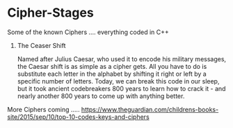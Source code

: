 # Cipher-Stages
Some of the known Ciphers .... everything coded in C++

1) The Ceaser Shift

    Named after Julius Caesar, who used it to encode his military messages, 
    the Caesar shift is as simple as a cipher gets. 
    All you have to do is substitute each letter in the alphabet by shifting it right or left by a specific number of letters. 
    Today, we can break this code in our sleep, 
    but it took ancient codebreakers 800 years to learn how to crack it - and nearly another 800 years to come up with anything better.

More Ciphers coming ..... 
https://www.theguardian.com/childrens-books-site/2015/sep/10/top-10-codes-keys-and-ciphers
